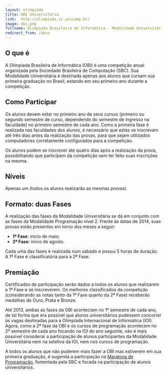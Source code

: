 ```yaml
---
layout: olimpiada
title: OBI Universitária
link:  http://olimpiada.ic.unicamp.br/
image: obi.png
fullname: Olimpíada Brasileira de Informática - Modalidade Universitária
redirect_from: /obiu
---
```


## O que é

A Olimpíada Brasileira de Informática (OBI) é uma competição anual organizada pela Sociedade Brasileira de Computação (SBC). Sua Modalidade Universitária é destinada apenas aos alunos que cursam sua primeira graduação no Brasil, estando em seu primeiro ano durante a competição.


## Como Participar

Os alunos devem estar no primeiro ano de seus cursos (primeiro ou segundo semestre de curso, dependendo do semestre de ingresso na faculdade) no primeiro semestre de cada ano. Como a primeira fase é realizada nas faculdades dos alunos, é necessário que estas se inscrevam até três dias antes da realização das provas, para que sejam utilizados computadores corretamente configurados para a competição.

Os alunos podem se inscrever até quatro dias após a realização da prova, possibilitando que participem da competição sem ter feito suas inscrições na mesma.

## Níveis

Apenas um (todos os alunos realizarão as mesmas provas).

## Formato: duas Fases

A realização das fases da Modalidade Universitária se dá em conjunto com as fases da Modalidade Programação nível 2. Frente às datas de 2014, suas provas estão presentes em torno dos meses a seguir:

-  **1ª Fase**: início de maio;
-  **2ª Fase**: início de agosto.

Cada uma das fases é realizada num sábado e possui 5 horas de duração. A 1ª Fase é classificatória para a 2ª Fase.

## Premiação

Certificados de participação serão dados a todos os alunos que realizarem a 1ª Fase e se inscreverem. Os melhores classificados da competição (considerando as notas tanto da 1ª Fase quanto da 2ª Fase) receberão medalhas de Ouro, Prata e Bronze.

Até 2013, ambas as fases da OBI aconteciam no 1º semestre de cada ano, de tal forma que era possível que alunos universitários pudessem concorrer às vagas destinadas para a Olimpíada Internacional de Informática (IOI). Agora, como a 2ª fase da OBI e os cursos de programação acontecem no 2º semestre de cada ano focando na IOI do ano seguinte, não é mais possível considerar a participação de alunos participantes da Modalidade Universitária nem na seletiva da IOI, nem nos cursos de programação.

A todos os alunos que não puderem mais fazer a OBI mas estiverem em sua primeira graduação, é sugerida a participação na [Maratona de Programação](/maratona), fomentada pela SBC e focada na participação de alunos universitários.
